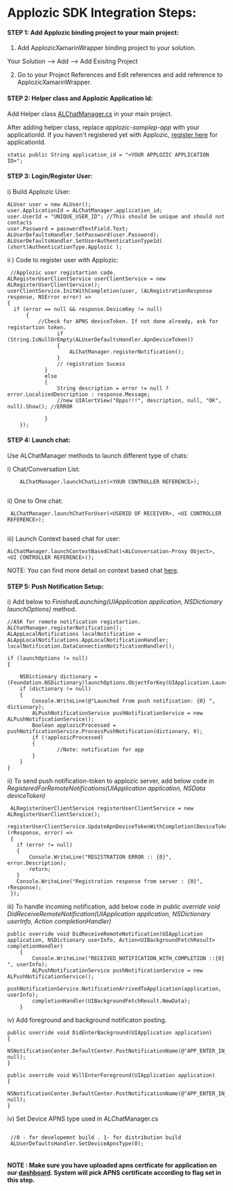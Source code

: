 
# Applozic SDK Integration Steps:

#### STEP 1: Add Applozic binding project to your main project:

1. Add ApplozicXamarinWrapper binding project to your solution.

 Your Solution --> Add --> Add Exisitng Project
 
2. Go to your Project References and Edit references and add reference to ApplozicXamarinWrapper.

#### STEP 2: Helper class and Applozic Application Id:

Add Helper class [ALChatManager.cs](https://raw.githubusercontent.com/AppLozic/applozic-xamarin-ios-chat/master/XamarinApplozicDemo/XamarinApplozicDemo/ALChatManager.cs) in your main project. 

After adding helper class, replace *applozic-samplep-app* with your applicationId. If you haven't registered yet with Applozic, [register here](https://www.applozic.com/signup.html) for applicationId. 

```
static public String application_id = "<YOUR APPLOZIC APPLICATION ID>";
```

#### STEP 3: Login/Register User:

i) Build Applozic User:

```    
ALUser user = new ALUser();
user.ApplicationId = ALChatManager.application_id;
user.UserId = "UNIQUE_USER_ID"; //This should be unique and should not contacts
user.Password = passwordTextField.Text;
ALUserDefaultsHandler.SetPassword(user.Password);
ALUserDefaultsHandler.SetUserAuthenticationTypeId( (short)AuthenticationType.Applozic );

```

ii ) Code to register user with Applozic: 
		
```
 //Applozic user registartion code.
ALRegisterUserClientService userClientService = new ALRegisterUserClientService();
userClientService.InitWithCompletion(user, (ALRegistrationResponse response, NSError error) =>
{
  if (error == null && response.DeviceKey != null)
	  {
	      //Check for APNS deviceToken. If not done already, ask for registartion token.
				if (String.IsNullOrEmpty(ALUserDefaultsHandler.ApnDeviceToken))
				{
					ALChatManager.registerNotification();
				}
			    // registration Sucess
			}
			else
			{
				String description = error != null ? error.LocalizedDescription : response.Message;
				//new UIAlertView("Opps!!!", description, null, "OK", null).Show(); //ERROR 
        
			}
	});
```

#### STEP 4: Launch chat:

Use ALChatManager methods to launch different type of chats:

i) Chat/Conversation List:

```
	ALChatManager.launchChatList(<YOUR CONTROLLER REFERENCE>);
  
```

ii) One to One chat:

```
 ALChatManager.launchChatForUser(<USERID OF RECEIVER>, <UI CONTROLLER REFERENCE>);
 
```

iii) Launch Context based chat for user:

```
ALChatManager.launchContextBasedChat(<ALConversation-Proxy Object>, <UI CONTROLLER REFERENCE>));

```
NOTE: You can find more detail on context based chat [here](https://www.applozic.com/docs/ios-chat-sdk.html#contextual-conversation).

#### STEP 5: Push Notification Setup:

i) Add below to *FinishedLaunching(UIApplication application, NSDictionary launchOptions)* method.

```
//ASK for remote notification registartion.
ALChatManager.registerNotification();
ALAppLocalNotifications localNotification = ALAppLocalNotifications.AppLocalNotificationHandler;
localNotification.DataConnectionNotificationHandler();

if (launchOptions != null)
{

  	NSDictionary dictionary =  (Foundation.NSDictionary)launchOptions.ObjectForKey(UIApplication.LaunchOptionsRemoteNotificationKey);
	if (dictionary != null)
 	{
  		Console.WriteLine(@"Launched from push notification: {0} ", dictionary);
  		ALPushNotificationService pushNotificationService = new ALPushNotificationService();
  		Boolean applozicProcessed = pushNotificationService.ProcessPushNotification(dictionary, 0);
  		if (!applozicProcessed)
  		{
        		//Note: notification for app
  		}
 	}
}
```

ii) To send push notification-token to applozic server, add below code in *RegisteredForRemoteNotifications(UIApplication application, NSData deviceToken)*

```
 ALRegisterUserClientService registerUserClientService = new ALRegisterUserClientService();
 registerUserClientService.UpdateApnDeviceTokenWithCompletion(DeviceToken, (rResponse, error) =>
 {
   if (error != null)
   {
       Console.WriteLine("REGISTRATION ERROR :: {0}", error.Description);
       return;
   }
   Console.WriteLine("Registration response from server : {0}", rResponse);
 });

```

iii) To handle incoming notification, add below code in *public override void DidReceiveRemoteNotification(UIApplication application, NSDictionary userInfo, Action<UIBackgroundFetchResult> completionHandler)*

```
public override void DidReceiveRemoteNotification(UIApplication application, NSDictionary userInfo, Action<UIBackgroundFetchResult> completionHandler)
	{
		Console.WriteLine("RECEIVED_NOTIFICATION_WITH_COMPLETION ::{0} ", userInfo);
		ALPushNotificationService pushNotificationService = new ALPushNotificationService();
		pushNotificationService.NotificationArrivedToApplication(application, userInfo);
		completionHandler(UIBackgroundFetchResult.NewData);
	}
```

iv) Add foreground and background notificaton posting.

```
public override void DidEnterBackground(UIApplication application)
{
    NSNotificationCenter.DefaultCenter.PostNotificationName(@"APP_ENTER_IN_BACKGROUND", null);
}

public override void WillEnterForeground(UIApplication application)
{
    NSNotificationCenter.DefaultCenter.PostNotificationName(@"APP_ENTER_IN_FOREGROUND", null);
}
```

iv) Set Device APNS type used in ALChatManager.cs

```
 
 //0 - for developemnt build . 1- for distribution build
 ALUserDefaultsHandler.SetDeviceApnsType(0);
 
```
#### NOTE : Make sure you have uploaded apns certficate for application on our [dashboard](https://dashboard.applozic.com/views/applozic/page/admin/dashboard.jsp). System will pick APNS certificate according to flag set in this step.
